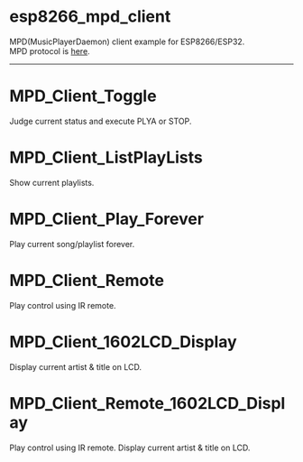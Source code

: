 # esp8266_mpd_client
MPD(MusicPlayerDaemon) client example for ESP8266/ESP32.    
MPD protocol is [here](https://github.com/MusicPlayerDaemon/MPD/blob/master/doc/protocol.rst).   

---

# MPD_Client_Toggle   
Judge current status and execute PLYA or STOP.   

# MPD_Client_ListPlayLists   
Show current playlists.   

# MPD_Client_Play_Forever   
Play current song/playlist forever.   

# MPD_Client_Remote   
Play control using IR remote.   

# MPD_Client_1602LCD_Display   
Display current artist & title on LCD.   

# MPD_Client_Remote_1602LCD_Display   
Play control using IR remote.
Display current artist & title on LCD.   

